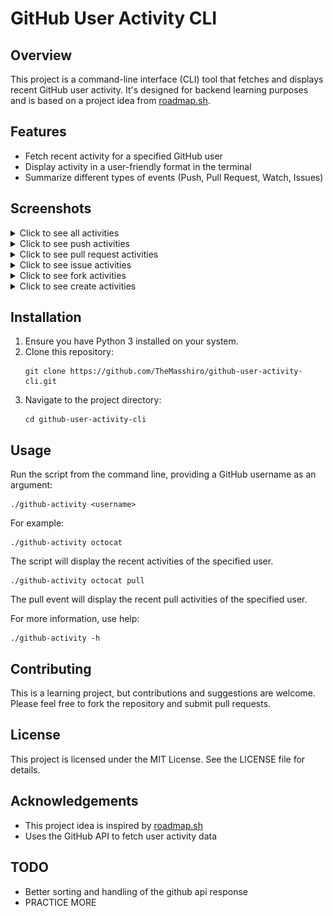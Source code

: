 # GitHub User Activity CLI

## Overview

This project is a command-line interface (CLI) tool that fetches and displays recent GitHub user activity. It's designed for backend learning purposes and is based on a project idea from [roadmap.sh](https://roadmap.sh/projects/github-user-activity).

## Features

- Fetch recent activity for a specified GitHub user
- Display activity in a user-friendly format in the terminal
- Summarize different types of events (Push, Pull Request, Watch, Issues)

## Screenshots

<details>
  <summary>Click to see all activities</summary>
  
  ![All Activities](/docs/all_activities.png)
</details>

<details>
  <summary>Click to see push activities</summary>
  
  ![Push Activities](/docs/push_activities.png)
</details>

<details>
  <summary>Click to see pull request activities</summary>
  
  ![Pull Request Activities](/docs/pull_activities.png)
</details>

<details>
  <summary>Click to see issue activities</summary>
  
  ![Issue Activities](/docs/issues_activities.png)
</details>

<details>
  <summary>Click to see fork activities</summary>
  
  ![Fork Activities](/docs/fork_activities.png)
</details>

<details>
  <summary>Click to see create activities</summary>
  
  ![Create Activities](/docs/create_activities.png)
</details>

## Installation

1. Ensure you have Python 3 installed on your system.
2. Clone this repository:
   ```
   git clone https://github.com/TheMasshiro/github-user-activity-cli.git
   ```
3. Navigate to the project directory:
   ```
   cd github-user-activity-cli
   ```

## Usage

Run the script from the command line, providing a GitHub username as an argument:

```
./github-activity <username>
```

For example:

```
./github-activity octocat
```

The script will display the recent activities of the specified user.

```
./github-activity octocat pull
```

The pull event will display the recent pull activities of the specified user.

For more information, use help:

```
./github-activity -h
```

## Contributing

This is a learning project, but contributions and suggestions are welcome. Please feel free to fork the repository and submit pull requests.

## License

This project is licensed under the MIT License. See the LICENSE file for details.

## Acknowledgements

- This project idea is inspired by [roadmap.sh](https://roadmap.sh/projects/github-user-activity)
- Uses the GitHub API to fetch user activity data

## TODO

- Better sorting and handling of the github api response
- PRACTICE MORE
